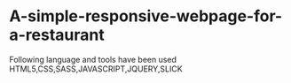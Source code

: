 # A-simple-responsive-webpage-for-a-restaurant
Following language and tools have been used
HTML5,CSS,SASS,JAVASCRIPT,JQUERY,SLICK
